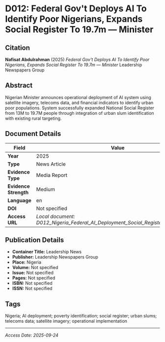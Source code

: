 # D012: Federal Gov't Deploys AI To Identify Poor Nigerians, Expands Social Register To 19.7m — Minister

## Citation

**Nafisat Abdulrahman** (2025)
*Federal Gov't Deploys AI To Identify Poor Nigerians, Expands Social Register To 19.7m — Minister*
Leadership Newspapers Group

## Abstract

Nigerian Minister announces operational deployment of AI system using satellite imagery, telecoms data, and financial indicators to identify urban poor populations. System successfully expanded National Social Register from 13M to 19.7M people through integration of urban slum identification with existing rural targeting.

## Document Details

| Field | Value |
|-------|-------|
| **Year** | 2025 |
| **Type** | News Article |
| **Evidence Type** | Media Report |
| **Evidence Strength** | Medium |
| **Language** | en |
| **DOI** | Not specified |
| **Access URL** | *Local document: D012_Nigeria_Federal_AI_Deployment_Social_Register_Expansion.pdf* |

## Publication Details

- **Container Title:** Leadership News
- **Publisher:** Leadership Newspapers Group
- **Place:** Nigeria
- **Volume:** Not specified
- **Issue:** Not specified
- **Pages:** Not specified
- **ISBN:** Not specified
- **ISSN:** Not specified

## Tags

Nigeria; AI deployment; poverty identification; social register; urban slums; telecoms data; satellite imagery; operational implementation

---
*Access Date: 2025-09-24*
